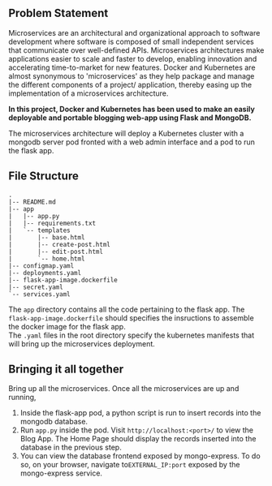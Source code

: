 ## Problem Statement
Microservices are an architectural and organizational approach to software development where software is composed of small independent services that communicate over well-defined APIs. Microservices architectures make applications easier to scale and faster to develop, enabling innovation and accelerating time-to-market for new features.
Docker and Kubernetes are almost synonymous to 'microservices' as they help package and manage the different components of a project/ application, thereby easing up the implementation of a microservices architecture.

**In this project, Docker and Kubernetes has been used to make an easily deployable and portable blogging web-app using Flask and MongoDB.**  

The microservices architecture will deploy a Kubernetes cluster with a mongodb server pod fronted with a web admin interface and a pod to run the flask app.

## File Structure
```
.
|-- README.md
|-- app
|   |-- app.py
|   |-- requirements.txt
|   `-- templates
|       |-- base.html
|       |-- create-post.html
|       |-- edit-post.html
|       `-- home.html
|-- configmap.yaml
|-- deployments.yaml
|-- flask-app-image.dockerfile
|-- secret.yaml
`-- services.yaml
```
The `app` directory contains all the code pertaining to the flask app. 
The `flask-app-image.dockerfile` should specifies the insructions to assemble the docker image for the flask app.  
The `.yaml` files in the root directory specify the kubernetes manifests that will bring up the microservices deployment.


## Bringing it all together
Bring up all the microservices.
Once all the microservices are up and running,
1. Inside the flask-app pod, a python script is run to insert records into the mongodb database.
2. Run `app.py` inside the pod. Visit `http://localhost:<port>/` to view the Blog App. The Home Page should display the records inserted into the database in the previous step.
3. You can view the database frontend exposed by mongo-express. To do so, on your browser, navigate to`EXTERNAL_IP:port` exposed by the mongo-express service. 

